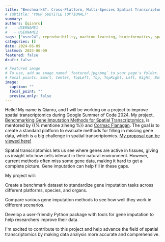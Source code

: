 ```yaml
---
title: "BenchmarkST: Cross-Platform, Multi-Species Spatial Transcriptomics Gene Imputation Benchmarking"
# subtitle: "YOUR SUBTITLE (OPTIONAL)"
summary:
authors: [qianru]
#   - USERNAME1
#   - USERNAME2
tags: ["osre24", reproducibility, machine learning, bioinformatics, spatial transcriptomics]
categories: []
date: 2024-06-09
lastmod: 2024-06-09
featured: false
draft: false

# Featured image
# To use, add an image named `featured.jpg/png` to your page's folder.
# Focal points: Smart, Center, TopLeft, Top, TopRight, Left, Right, BottomLeft, Bottom, BottomRight.
image:
  caption: ""
  focal_point: ""
  preview_only: false
---
```


Hello! My name is Qianru, and I will be working on a project to improve spatial transcriptomics during Google Summer of Code 2024. My project, [Benchmarking Gene Imputation Methods for Spatial Transcriptomics](/project/osre24/uci/benchmarkst/), is mentored by {{% mentione ziheng %}} and [Cormac Flanagan](https://users.soe.ucsc.edu/~cormac/). The goal is to create a standard platform to evaluate methods for filling in missing gene data, which is a big challenge in spatial transcriptomics. [My proposal can be viewed here!](https://drive.google.com/file/d/1ydqGuuzpNgPpVUBvTiFvF1q7qV9gA_wm/view?usp=sharing)

Spatial transcriptomics lets us see where genes are active in tissues, giving us insight into how cells interact in their natural environment. However, current methods often miss some gene data, making it hard to get a complete picture. Gene imputation can help fill in these gaps.

My project will:

Create a benchmark dataset to standardize gene imputation tasks across different platforms, species, and organs.

Compare various gene imputation methods to see how well they work in different scenarios.

Develop a user-friendly Python package with tools for gene imputation to help researchers improve their data.

I'm excited to contribute to this project and help advance the field of spatial transcriptomics by making data analysis more accurate and comprehensive.
